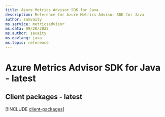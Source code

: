 ```yaml
---
title: Azure Metrics Advisor SDK for Java
description: Reference for Azure Metrics Advisor SDK for Java
author: samvaity
ms.service: metricsadvisor
ms.data: 09/28/2022
ms.author: savaity
ms.devlang: java
ms.topic: reference
---
```

# Azure Metrics Advisor SDK for Java - latest

## Client packages - latest
[!INCLUDE [client-packages](metrics-advisor-client-index.md)]